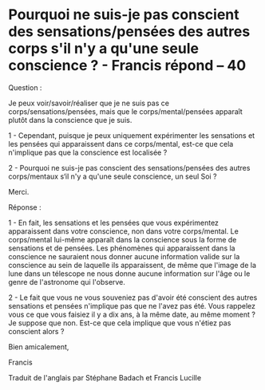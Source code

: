 # Pourquoi ne suis-je pas conscient des sensations/pensées des autres corps s'il n'y a qu'une seule conscience ? - Francis répond – 40

Question :  

Je peux voir/savoir/réaliser que je ne suis pas ce corps/sensations/pensées, mais que le corps/mental/pensées apparaît plutôt dans la conscience que je suis.  

1 - Cependant, puisque je peux uniquement expérimenter les sensations et les pensées qui apparaissent dans ce corps/mental, est-ce que cela n'implique pas que la conscience est localisée ?  

2 - Pourquoi ne suis-je pas conscient des sensations/pensées des autres corps/mentaux s‘il n'y a qu'une seule conscience, un seul Soi ?  

Merci.  

Réponse :  

1 - En fait, les sensations et les pensées que vous expérimentez apparaissent dans votre conscience, non dans votre corps/mental. Le corps/mental lui-même apparaît dans la conscience sous la forme de sensations et de pensées. Les phénomènes qui apparaissent dans la conscience ne sauraient nous donner aucune information valide sur la conscience au sein de laquelle ils apparaissent, de même que l'image de la lune dans un télescope ne nous donne aucune information sur l'âge ou le genre de l'astronome qui l'observe.  

2 - Le fait que vous ne vous souveniez pas d'avoir été conscient des autres sensations et pensées n'implique pas que ne l'avez pas été. Vous rappelez vous ce que vous faisiez il y a dix ans, à la même date, au même moment ? Je suppose que non. Est-ce que cela implique que vous n'étiez pas conscient alors ?  

Bien amicalement,  

Francis  

Traduit de l'anglais par Stéphane Badach et Francis Lucille


